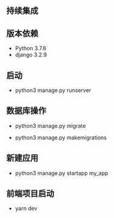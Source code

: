 ## 持续集成


## 版本依赖

* Python 3.7.6
* django 3.2.9


## 启动

* python3 manage.py runserver 

## 数据库操作

* python3 manage.py migrate

* python3 manage.py makemigrations


## 新建应用

* python3 manage.py startapp my_app

## 前端项目启动

* yarn dev

